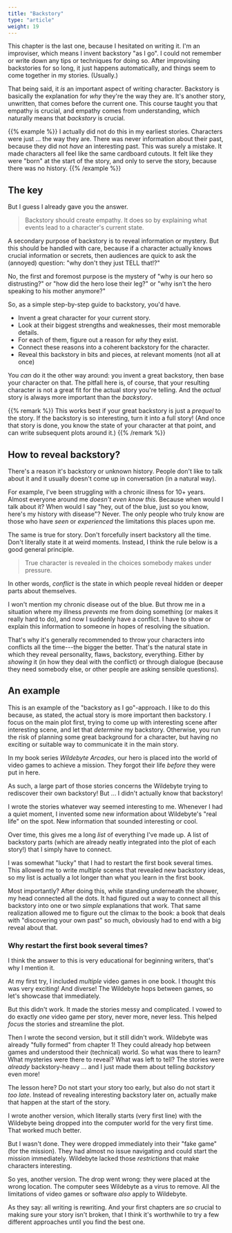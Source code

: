 ```yaml
---
title: "Backstory"
type: "article"
weight: 19
---
```


This chapter is the last one, because I hesitated on writing it. I'm an improviser, which means I invent backstory "as I go". I could not remember or write down any tips or techniques for doing so. After improvising backstories for so long, it just happens automatically, and things seem to come together in my stories. (Usually.)

That being said, it _is_ an important aspect of writing character. Backstory is basically the explanation for _why_ they're the way they are. It's another story, unwritten, that comes before the current one. This course taught you that empathy is crucial, and empathy comes from understanding, which naturally means that _backstory_ is crucial.

{{% example %}}
I actually did not do this in my earliest stories. Characters were just ... the way they are. There was never information about their past, because they did not _have_ an interesting past. This was surely a mistake. It made characters all feel like the same cardboard cutouts. It felt like they were "born" at the start of the story, and only to serve the story, because there was no history.
{{% /example %}}

## The key

But I guess I already gave you the answer. 

> Backstory should create empathy. It does so by explaining what events lead to a character's current state.

A secondary purpose of backstory is to reveal information or mystery. But this should be handled with care, because if a character actually knows crucial information or secrets, then audiences are quick to ask the (annoyed) question: "why don't they just TELL that!?"

No, the first and foremost purpose is the mystery of "why is our hero so distrusting?" or "how did the hero lose their leg?" or "why isn't the hero speaking to his mother anymore?"

So, as a simple step-by-step guide to backstory, you'd have.

* Invent a great character for your current story.
* Look at their biggest strengths and weaknesses, their most memorable details.
* For each of them, figure out a reason for _why_ they exist.
* Connect these reasons into a coherent backstory for the character.
* Reveal this backstory in bits and pieces, at relevant moments (not all at once)

You _can_ do it the other way around: you invent a great backstory, then base your character on that. The pitfall here is, of course, that your resulting character is not a great fit for the actual story you're telling. And the _actual_ story is always more important than the _backstory_. 

{{% remark %}}
This works best if your great backstory is just a _prequel_ to the story. If the backstory is so interesting, turn it into a full story! (And once that story is done, you know the state of your character at that point, and can write subsequent plots around it.)
{{% /remark %}}

## How to reveal backstory?

There's a reason it's backstory or unknown history. People don't like to talk about it and it usually doesn't come up in conversation (in a natural way).

For example, I've been struggling with a chronic illness for 10+ years. Almost everyone around me _doesn't even know this_. Because when would I talk about it? When would I say "hey, out of the blue, just so you know, here's my history with disease"? Never. The only people who truly know are those who have _seen_ or _experienced_ the limitations this places upon me.

The same is true for story. Don't forcefully insert backstory all the time. Don't literally state it at weird moments. Instead, I think the rule below is a good general principle.

> True character is revealed in the choices somebody makes under pressure.

In other words, _conflict_ is the state in which people reveal hidden or deeper parts about themselves. 

I won't mention my chronic disease out of the blue. But throw me in a situation where my illness _prevents_ me from doing something (or makes it really hard to do), and now I suddenly have a conflict. I have to show or explain this information to someone in hopes of resolving the situation.

That's why it's generally recommended to throw your characters into conflicts all the time---the bigger the better. That's the natural state in which they reveal personality, flaws, backstory, everything. Either by _showing_ it (in how they deal with the conflict) or through dialogue (because they need somebody else, or other people are asking sensible questions).

## An example

This is an example of the "backstory as I go"-approach. I like to do this because, as stated, the actual story is more important then backstory. I focus on the main plot first, trying to come up with interesting scene after interesting scene, and let that _determine_ my backstory. Otherwise, you run the risk of planning some great background for a character, but having no exciting or suitable way to communicate it in the main story.

In my book series _Wildebyte Arcades_, our hero is placed into the world of video games to achieve a mission. They forgot their life _before_ they were put in here.

As such, a large part of those stories concerns the Wildebyte trying to rediscover their own backstory! But ... I didn't actually know that backstory!

I wrote the stories whatever way seemed interesting to me. Whenever I had a quiet moment, I invented some new information about Wildebyte's "real life" on the spot. New information that sounded interesting or cool.

Over time, this gives me a long _list_ of everything I've made up. A list of backstory parts (which are already neatly integrated into the plot of each story!) that I simply have to connect. 

I was somewhat "lucky" that I had to restart the first book several times. This allowed me to write _multiple_ scenes that revealed new backstory ideas, so my list is actually a lot longer than what you learn in the first book.

Most importantly? After doing this, while standing underneath the shower, my head connected all the dots. It had figured out a way to connect all this backstory into one or two _simple_ explanations that work. That same realization allowed me to figure out the climax to the book: a book that deals with "discovering your own past" so much, obviously had to end with a big reveal about that.

### Why restart the first book several times?

I think the answer to this is very educational for beginning writers, that's why I mention it.

At my first try, I included _multiple_ video games in one book. I thought this was very exciting! And diverse! The Wildebyte hops between games, so let's showcase that immediately.

But this didn't work. It made the stories messy and complicated. I vowed to do exactly _one_ video game per story, never more, never less. This helped _focus_ the stories and streamline the plot.

Then I wrote the second version, but it still didn't work. Wildebyte was already "fully formed" from chapter 1! They could already hop between games and understood their (technical) world. So what was there to learn? What mysteries were there to reveal? What was left to tell? The stories were _already_ backstory-heavy ... and I just made them about telling _backstory_ even more!

The lesson here? Do not start your story too early, but also do not start it _too late_. Instead of revealing interesting backstory later on, actually make that happen at the start of the story.

I wrote another version, which literally starts (very first line) with the Wildebyte being dropped into the computer world for the very first time. That worked much better.

But I wasn't done. They were dropped immediately into their "fake game" (for the mission). They had almost no issue navigating and could start the mission immediately. Wildebyte lacked those _restrictions_ that make characters interesting. 

So yes, another version. The drop went wrong: they were placed at the wrong location. The computer sees Wildebyte as a virus to remove. All the limitations of video games or software _also_ apply to Wildebyte.

As they say: all writing is rewriting. And your first chapters are _so_ crucial to making sure your story isn't broken, that I think it's worthwhile to try a few different approaches until you find the best one.